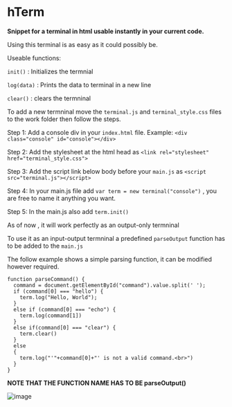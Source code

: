 # hTerm
**Snippet for a terminal in html usable instantly in your current code.**

Using this terminal is as easy as it could possibly be.

Useable functions: 

`init()` : Initializes the termnial

`log(data)` : Prints the data to terminal in a new line

`clear()` : clears the termninal

To add a new termninal move the `terminal.js` and `terminal_style.css` files to the work folder then follow the steps.

Step 1:  Add a console div in your `index.html` file. Example: `<div class="console" id="console"></div>`

Step 2:  Add the stylesheet at the html head as `<link rel="stylesheet" href="terminal_style.css">`

Step 3:  Add the script link below body before your `main.js` as `<script src="terminal.js"></script>`

Step 4:  In your main.js file add `var term = new terminal("console")` , you are free to name it anything you want.

Step 5:  In the main.js also add `term.init()`

As of now , it will work perfectly as an output-only termninal 

To use it as an input-output termninal a predefined `parseOutput` function has to be added to the `main.js`

The follow example shows a simple parsing function, it can be modified however required.

```
function parseCommand() {
  command = document.getElementById("command").value.split(' ');
  if (command[0] === "hello") {
    term.log("Hello, World");
  } 
  else if (command[0] === "echo") {
    term.log(command[1])
  }
  else if(command[0] === "clear") {
    term.clear()
  }
  else
  {
    term.log("'"+command[0]+"' is not a valid command.<br>")
  }
}
```

**NOTE THAT THE FUNCTION NAME HAS TO BE parseOutput()**

![image](https://user-images.githubusercontent.com/36966603/194103481-5e517394-cb29-4a0a-ade9-8ee05a6a333d.png)

